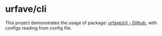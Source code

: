 # urfave/cli

This project demonstrates the usage of package: [urfave/cli - Github](https://github.com/urfave/cli), with configs
reading from config file.
